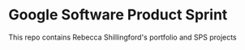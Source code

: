 # Google Software Product Sprint

This repo contains Rebecca Shillingford's portfolio and SPS projects
